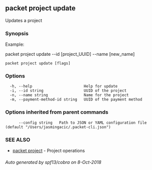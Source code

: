 ## packet project update

Updates a project

### Synopsis

Example:

packet project update --id [project_UUID] --name [new_name]



```
packet project update [flags]
```

### Options

```
  -h, --help                       Help for update
  -i, --id string                  UUID of the project
  -n, --name string                Name for the project
  -m, --payment-method-id string   UUID of the payment method
```

### Options inherited from parent commands

```
      --config string   Path to JSON or YAML configuration file (default "/Users/jasmingacic/.packet-cli.json")
```

### SEE ALSO

* [packet project](packet_project.md)	 - Project operations

###### Auto generated by spf13/cobra on 8-Oct-2018
